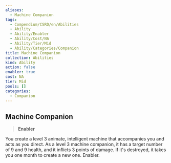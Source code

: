 ```yaml
---
aliases:
  - Machine Companion
tags:
  - Compendium/CSRD/en/Abilities
  - Ability
  - Ability/Enabler
  - Ability/Cost/NA
  - Ability/Tier/Mid
  - Ability/Categories/Companion
title: Machine Companion
collection: Abilities
kind: Ability
action: false
enabler: true
cost: NA
tier: Mid
pools: []
categories:
  - Companion
---
```

## Machine Companion    
>**Enabler**  
    
You create a level 3 animate, intelligent machine that accompanies you and acts as you direct. As a level 3 machine companion, it has a target number of 9 and 9 health, and it inflicts 3 points of damage. If it's destroyed, it takes you one month to create a new one. Enabler.
